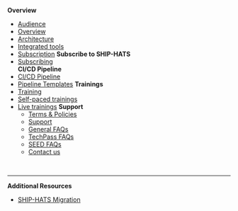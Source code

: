 **Overview**
  - [Audience](audience)
  - [Overview](ship-hats-overview)
  - [Architecture](architecture)
  - [Integrated tools](integrated-tools)
  - [Subscription](subscription)
**Subscribe to SHIP-HATS**  
  - [Subscribing](subscribing-to-ship-hats)  
**CI/CD Pipeline**
- [CI/CD Pipeline](ci-cd-pipeline)  
- [Pipeline Templates](pipeline-templates)
**Trainings**
- [Training](./migration/training)
- [Self-paced trainings](self-paced-trainings)
- [Live trainings](live-trainings)
**Support**
  - [Terms & Policies](terms-and-policies)
  - [Support](support)
  - [General FAQs](general-faqs)
  - [TechPass FAQs](techpass-faqs)    
  - [SEED FAQs](seed-faqs)
  - [Contact us](contact-us) 

&nbsp;

---
**Additional Resources**
  - [SHIP-HATS Migration](https://docs.developer.tech.gov.sg/docs/ship-hats-migration/)  